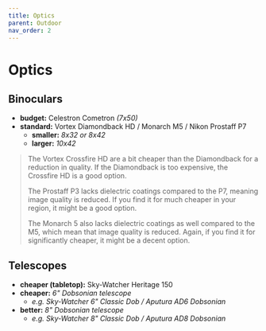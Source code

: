 ```yaml
---
title: Optics
parent: Outdoor
nav_order: 2
---
```

# Optics

## Binoculars

- **budget:** Celestron Cometron *(7x50)*
- **standard:** Vortex Diamondback HD / Monarch M5 / Nikon Prostaff P7
	- **smaller:** *8x32 or 8x42*
	- **larger:** *10x42*

> The Vortex Crossfire HD are a bit cheaper than the Diamondback for a reduction in quality. If the Diamondback is too expensive, the Crossfire HD is a good option.
> 
> The Prostaff P3 lacks dielectric coatings compared to the P7, meaning image quality is reduced. If you find it for much cheaper in your region, it might be a good option.
> 
> The Monarch 5 also lacks dielectric coatings as well compared to the M5, which mean that image quality is reduced. Again, if you find it for significantly cheaper, it might be a decent option.

## Telescopes

- **cheaper (tabletop):** Sky-Watcher Heritage 150
- **cheaper:** *6" Dobsonian telescope*
	- *e.g. Sky-Watcher 6" Classic Dob / Aputura AD6 Dobsonian*
- **better:** *8" Dobsonian telescope*
	- *e.g. Sky-Watcher 8" Classic Dob / Aputura AD8 Dobsonian*

